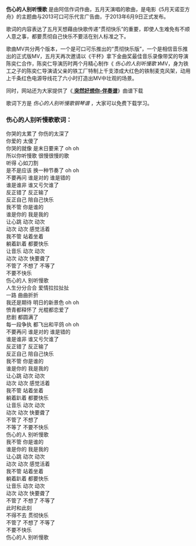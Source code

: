 

**伤心的人别听慢歌** 是由阿信作词作曲，五月天演唱的歌曲，是电影《5月天诺亚方舟》的主题曲与2013可口可乐代言广告曲，于2013年6月9日正式发布。

歌词的内容表达了五月天想藉由快歌传递“贯彻快乐”的重要，即使人生难免有不顺人意之事，都要贯彻自己快乐不要活在别人标准之下。

歌曲MV共分两个版本，一个是可口可乐推出的“贯彻快乐版”，一个是相信音乐推出的正式版MV，五月天再次邀请以《干杯》拿下金曲奖最佳音乐录像带奖的导演陈奕仁合作，陈奕仁导演历时两个月精心制作《
_伤心的人别听慢歌_
》MV，身为铁工之子的陈奕仁导演请父亲的铁工厂特制上千支漆成大红色的铁制麦克风架，动用上千条红色电源导线花了六小时打造出MV中壮观的场景。

同时，网站还为大家提供了《[ **突然好想你-伴奏谱**](Music-9629-突然好想你-伴奏谱.html "突然好想你-伴奏谱")》曲谱下载

歌词下方是 _伤心的人别听慢歌钢琴谱_ ，大家可以免费下载学习。

### 伤心的人别听慢歌歌词：

你哭的太累了 你伤的太深了  
你爱的 太傻了  
你哭的就像 是末日要来了 oh oh  
所以你听慢歌 很慢很慢的歌  
听得 心如刀割  
是不是应该 换一种节奏了 oh oh  
不要再问 谁是对的 谁是错的  
谁是谁非 谁又亏欠谁了  
反正错了 反正输了  
反正自己 陪自己快乐  
我不管 你是谁的  
谁是你的 我是我的  
让心跳 动次 动次  
动次 动次 感觉活着  
我不管 站着坐着  
躺着趴着 都要快乐  
让音乐 动次 动次  
动次 动次 快要聋了  
不管了 不想了 不等了  
不要不快乐  
伤心的人 别听慢歌  
人生分分合合 爱情拉拉扯扯  
一路 曲曲折折  
我还是期待 明日的新景色 oh oh  
愤青都释怀了 光棍都恋爱了  
悲剧 都圆满了  
每一段争执 都飞出和平鸽 oh oh  
不要再问 谁是对的 谁是错的  
谁是谁非 谁又亏欠谁了  
反正错了 反正输了  
反正自己 陪自己快乐  
我不管 你是谁的  
谁是你的 我是我的  
让心跳 动次 动次  
动次 动次 感觉活着  
我不管 站着坐着  
躺着趴着 都要快乐  
让音乐 动次 动次  
动次 动次 快要聋了  
不管了 不想了  
不等了 不要不快乐  
伤心的人 别听慢歌  
我不管 你是谁的  
谁是你的 我是我的  
让心跳 动次 动次  
动次 动次 感觉活着  
我不管 站着坐着  
躺着趴着 都要快乐  
让音乐 动次 动次  
动次 动次 快要聋了  
不管了 不想了 不等了  
此时和此刻  
不得不去 贯彻快乐  
不管了 不想了 不等了  
不要不快乐  
伤心的人 别听慢歌

